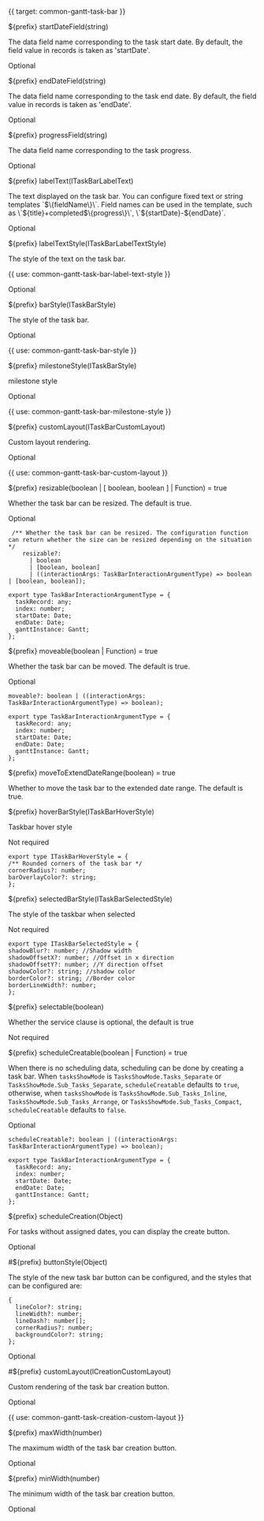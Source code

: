 {{ target: common-gantt-task-bar }}

${prefix} startDateField(string)

The data field name corresponding to the task start date. By default, the field value in records is taken as 'startDate'.

Optional

${prefix} endDateField(string)

The data field name corresponding to the task end date. By default, the field value in records is taken as 'endDate'.

Optional

${prefix} progressField(string)

The data field name corresponding to the task progress.

Optional

${prefix} labelText(ITaskBarLabelText)

The text displayed on the task bar. You can configure fixed text or string templates \`$\{fieldName\}\`. Field names can be used in the template, such as \`$\{title\}+completed$\{progress\}\`, \`$\{startDate\}-$\{endDate\}\`.

Optional

${prefix} labelTextStyle(ITaskBarLabelTextStyle)

The style of the text on the task bar.

{{ use: common-gantt-task-bar-label-text-style }}

Optional

${prefix} barStyle(ITaskBarStyle)

The style of the task bar.

Optional

{{ use: common-gantt-task-bar-style }}

${prefix} milestoneStyle(ITaskBarStyle)

milestone style

Optional

{{ use: common-gantt-task-bar-milestone-style }}

${prefix} customLayout(ITaskBarCustomLayout)

Custom layout rendering.

Optional

{{ use: common-gantt-task-bar-custom-layout }}

${prefix} resizable(boolean | [ boolean, boolean ] | Function) = true

Whether the task bar can be resized. The default is true.

Optional

```
 /** Whether the task bar can be resized. The configuration function can return whether the size can be resized depending on the situation */
    resizable?:
      | boolean
      | [boolean, boolean]
      | ((interactionArgs: TaskBarInteractionArgumentType) => boolean | [boolean, boolean]);

export type TaskBarInteractionArgumentType = {
  taskRecord: any;
  index: number;
  startDate: Date;
  endDate: Date;
  ganttInstance: Gantt;
};
```

${prefix} moveable(boolean | Function) = true

Whether the task bar can be moved. The default is true.

Optional

```
moveable?: boolean | ((interactionArgs: TaskBarInteractionArgumentType) => boolean);

export type TaskBarInteractionArgumentType = {
  taskRecord: any;
  index: number;
  startDate: Date;
  endDate: Date;
  ganttInstance: Gantt;
};
```

${prefix} moveToExtendDateRange(boolean) = true

Whether to move the task bar to the extended date range. The default is true.

${prefix} hoverBarStyle(ITaskBarHoverStyle)

Taskbar hover style

Not required

```
export type ITaskBarHoverStyle = {
/** Rounded corners of the task bar */
cornerRadius?: number;
barOverlayColor?: string;
};
```

${prefix} selectedBarStyle(ITaskBarSelectedStyle)

The style of the taskbar when selected

Not required

```
export type ITaskBarSelectedStyle = {
shadowBlur?: number; //Shadow width
shadowOffsetX?: number; //Offset in x direction
shadowOffsetY?: number; //Y direction offset
shadowColor?: string; //shadow color
borderColor?: string; //Border color
borderLineWidth?: number;
};
```

${prefix} selectable(boolean)

Whether the service clause is optional, the default is true

Not required

${prefix} scheduleCreatable(boolean | Function) = true

When there is no scheduling data, scheduling can be done by creating a task bar. When `tasksShowMode` is `TasksShowMode.Tasks_Separate` or `TasksShowMode.Sub_Tasks_Separate`, `scheduleCreatable` defaults to `true`, otherwise, when `tasksShowMode` is `TasksShowMode.Sub_Tasks_Inline`, `TasksShowMode.Sub_Tasks_Arrange`, or `TasksShowMode.Sub_Tasks_Compact`, `scheduleCreatable` defaults to `false`.

Optional

```
scheduleCreatable?: boolean | ((interactionArgs: TaskBarInteractionArgumentType) => boolean);

export type TaskBarInteractionArgumentType = {
  taskRecord: any;
  index: number;
  startDate: Date;
  endDate: Date;
  ganttInstance: Gantt;
};
```

${prefix} scheduleCreation(Object)

For tasks without assigned dates, you can display the create button.

Optional

#${prefix} buttonStyle(Object)

The style of the new task bar button can be configured, and the styles that can be configured are:

```
{
  lineColor?: string;
  lineWidth?: number;
  lineDash?: number[];
  cornerRadius?: number;
  backgroundColor?: string;
};
```

Optional

#${prefix} customLayout(ICreationCustomLayout)

Custom rendering of the task bar creation button.

Optional

{{ use: common-gantt-task-creation-custom-layout }}

${prefix} maxWidth(number)

The maximum width of the task bar creation button.

Optional

${prefix} minWidth(number)

The minimum width of the task bar creation button.

Optional
